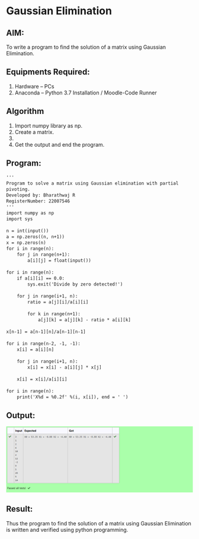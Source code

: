# Gaussian Elimination

## AIM:
To write a program to find the solution of a matrix using Gaussian Elimination.

## Equipments Required:
1. Hardware – PCs
2. Anaconda – Python 3.7 Installation / Moodle-Code Runner

## Algorithm
1. Import numpy library as np.
2. Create a matrix.
3.
4. Get the output and end the program.

## Program:
```
'''
Program to solve a matrix using Gaussian elimination with partial pivoting.
Developed by: Bharathwaj R
RegisterNumber: 22007546
'''
import numpy as np
import sys

n = int(input())
a = np.zeros((n, n+1))
x = np.zeros(n)
for i in range(n):
    for j in range(n+1):
        a[i][j] = float(input())

for i in range(n):
    if a[i][i] == 0.0:
        sys.exit('Divide by zero detected!')
    
    for j in range(i+1, n):
        ratio = a[j][i]/a[i][i]
        
        for k in range(n+1):
            a[j][k] = a[j][k] - ratio * a[i][k]
            
x[n-1] = a[n-1][n]/a[n-1][n-1]

for i in range(n-2, -1, -1):
    x[i] = a[i][n]
    
    for j in range(i+1, n):
        x[i] = x[i] - a[i][j] * x[j]
        
    x[i] = x[i]/a[i][i]
    
for i in range(n):
    print('X%d = %0.2f' %(i, x[i]), end = ' ')
```

## Output:
![gaussian elimination](gaussian_eli_output.png)


## Result:
Thus the program to find the solution of a matrix using Gaussian Elimination is written and verified using python programming.

